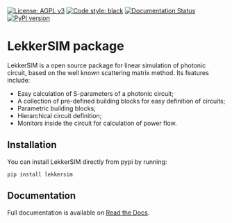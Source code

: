 [![License: AGPL v3](https://img.shields.io/badge/License-AGPL_v3-blue.svg)](https://www.gnu.org/licenses/agpl-3.0)
[![Code style: black](https://img.shields.io/badge/code%20style-black-000000.svg)](https://github.com/psf/black)
[![Documentation Status](https://readthedocs.org/projects/lekkersim/badge/?version=latest)](https://lekkersim.readthedocs.io/en/latest/?badge=latest)
[![PyPI version](https://badge.fury.io/py/lekkersim.svg)](https://badge.fury.io/py/lekkersim)
# LekkerSIM package

LekkerSIM is a open source package for linear simulation of photonic circuit, based on the well known scattering matrix method.
Its features include:
- Easy calculation of S-parameters of a photonic circuit;
- A collection of pre-defined building blocks for easy definition of circuits;
- Parametric building blocks;
- Hierarchical circuit definition;
- Monitors inside the circuit for calculation of power flow.

## Installation
You can install LekkerSIM directly from pypi by running:

    pip install lekkersim

## Documentation
Full documentation is available on [Read the Docs](https://lekkersim.readthedocs.io).